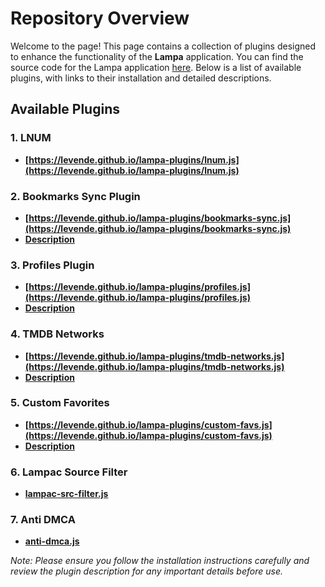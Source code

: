 # Repository Overview

Welcome to the page! This page contains a collection of plugins designed to enhance the functionality of the **Lampa** application. You can find the source code for the Lampa application [here](https://github.com/yumata/lampa-source). Below is a list of available plugins, with links to their installation and detailed descriptions.

## Available Plugins

### 1. **LNUM**
- **[https://levende.github.io/lampa-plugins/lnum.js](https://levende.github.io/lampa-plugins/lnum.js)**

### 2. **Bookmarks Sync Plugin**
- **[https://levende.github.io/lampa-plugins/bookmarks-sync.js](https://levende.github.io/lampa-plugins/bookmarks-sync.js)**
- **[Description](https://levende.github.io/lampa-plugins/docs/bookmarks-sync)**

### 3. **Profiles Plugin**
- **[https://levende.github.io/lampa-plugins/profiles.js](https://levende.github.io/lampa-plugins/profiles.js)**
- **[Description](https://levende.github.io/lampa-plugins/docs/profiles)**

### 4. **TMDB Networks**
- **[https://levende.github.io/lampa-plugins/tmdb-networks.js](https://levende.github.io/lampa-plugins/tmdb-networks.js)**
- **[Description](https://levende.github.io/lampa-plugins/docs/tmdb-networks)**

### 5. **Custom Favorites**
- **[https://levende.github.io/lampa-plugins/custom-favs.js](https://levende.github.io/lampa-plugins/custom-favs.js)**
- **[Description](https://levende.github.io/lampa-plugins/docs/custom-favs)**

### 6. **Lampac Source Filter**
- **[lampac-src-filter.js](https://levende.github.io/lampa-plugins/lampac-src-filter.js)**

### 7. **Anti DMCA**
- **[anti-dmca.js](https://levende.github.io/lampa-plugins/anti-dmca.js)**

*Note: Please ensure you follow the installation instructions carefully and review the plugin description for any important details before use.*
